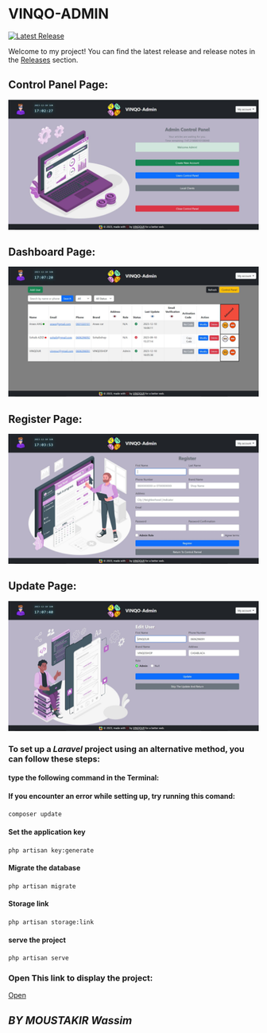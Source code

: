 # VINQO-ADMIN

[![Latest Release](https://img.shields.io/github/v/release/v1nqour/VINQO-ADMIN?label=latest%20release&style=flat-square)](https://github.com/v1nqour/VINQO-ADMIN/releases/tag/ADMIN)

Welcome to my project! You can find the latest release and release notes in the [Releases](https://github.com/v1nqour/VINQO-ADMIN/releases) section. 

## **Control Panel Page:**
![Local Image](ControlPanel.JPG)

## **Dashboard Page:**
![Local Image](UsersPanel.JPG)

## **Register Page:**
![Local Image](Register.JPG)

## **Update Page:**
![Local Image](UpdateUser.JPG)


### To set up a ***Laravel*** project using an alternative method, you can follow these steps:
####  type the following command in the Terminal:

#### If you encounter an error while setting up, try running this comand:
`composer update`  
#### Set the application key
`php artisan key:generate`
#### Migrate the database
`php artisan migrate`
#### Storage link
`php artisan storage:link`
#### serve the project
`php artisan serve`

### Open This link to display the project:
[Open](http://127.0.0.1:8000/)



## *BY MOUSTAKIR Wassim*
